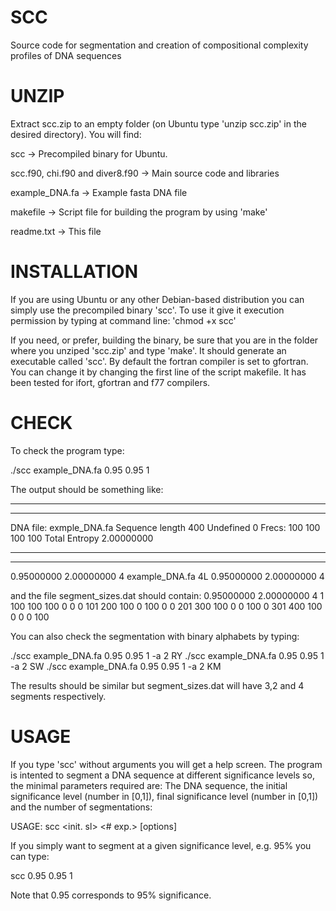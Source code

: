 SCC
===
Source code for segmentation and creation of compositional complexity profiles of DNA sequences


UNZIP
=====
Extract scc.zip to an empty folder (on Ubuntu type 'unzip scc.zip' in the desired directory).
You will find:

scc -> Precompiled binary for Ubuntu.

scc.f90, chi.f90 and diver8.f90 -> Main source code and libraries

example_DNA.fa -> Example fasta DNA file

makefile -> Script file for building the program by using 'make'

readme.txt -> This file

INSTALLATION
============

If you are using Ubuntu or any other Debian-based distribution you can simply use the
precompiled binary 'scc'. To use it give it execution permission by typing at command line: 'chmod +x scc'

If you need, or prefer, building the binary, be sure that you are in the folder where you
unziped 'scc.zip' and type 'make'. It should generate an executable called 'scc'.
By default the fortran compiler is set to gfortran. You can change it by changing the first line of the
script makefile. It has been tested for ifort, gfortran and f77 compilers.

CHECK
=====
To check the program type:

./scc example_DNA.fa 0.95 0.95 1

The output should be something like:
_______________________________________
_______________________________________

 DNA file:          exmple_DNA.fa
 Sequence length             400
 Undefined                     0
 Frecs:                      100         100         100         100
 Total Entropy        2.00000000

_______________________________________
_______________________________________

  0.95000000	  2.00000000	           4
example_DNA.fa	4L	  0.95000000	  2.00000000	           4

and the file segment_sizes.dat should contain:
	  0.95000000	  2.00000000	           4
           1	         100	         100	         100	           0	           0	           0
         101	         200	         100	           0	         100	           0	           0
         201	         300	         100	           0	           0	         100	           0
         301	         400	         100	           0	           0	           0	         100

You can also check the segmentation with binary alphabets by typing:

./scc example_DNA.fa 0.95 0.95 1 -a 2 RY
./scc example_DNA.fa 0.95 0.95 1 -a 2 SW
./scc example_DNA.fa 0.95 0.95 1 -a 2 KM

The results should be similar but segment_sizes.dat will have 3,2 and 4 segments respectively.

USAGE
=====
If you type 'scc' without arguments you will get a help screen.
The program is intented to segment a DNA sequence at different significance levels so, the minimal parameters required are:
The DNA sequence, the initial significance level (number in [0,1]), final significance level (number in [0,1]) and the number of segmentations:

 USAGE:
     scc <DNA file> <init. sl> <end sl> <# exp.> [options]

If you simply want to segment at a given significance level, e.g. 95% you can type:

scc <DNA file> 0.95 0.95 1

Note that 0.95 corresponds to 95% significance.





